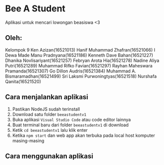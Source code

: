 # Bee A Student

Aplikasi untuk mencari lowongan beasiswa <3

## Oleh:
Kelompok 9
Ken Azizan(16521013)
Hanif Muhammad Zhafran(16521066)
I Dewa Made Manu Pradnyana(16521186)
Kenneth Dave Bahan(16521227)
Dhanika Novlisariyant(16521257)
Febryan Arota Hia(16521278)
Nadine Aliya Putri(16521289)
Muhammad Rifko Favian(16521297)
Rayhan Maheswara Pramanda(16521307)
Go Dillon Audris(16521384)
Muhammad A. Bismaramadhan(16521499)
Sri Laksmi Purwoningtyas(16521518)
Nurshafa Qanita(16521520)

## Cara menjalankan aplikasi
1. Pastikan NodeJS sudah terinstall
2. Download satu folder `beeastudentv1`
3. Buka aplikasi `Visual Studio Code` atau code editor lainnya
4. Buat terminal baru dari folder `beeastudentv1` di download
5. Ketik `cd beeastudentv1` lalu klik enter
6. Ketika `npm start` dan web app akan terbuka pada local host komputer masing-masing

## Cara menggunakan aplikasi
